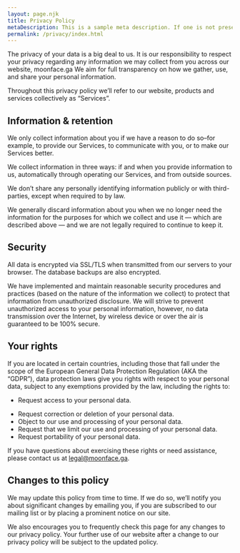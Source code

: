 ```yaml
---
layout: page.njk
title: Privacy Policy
metaDescription: This is a sample meta description. If one is not present in your page/post's front matter, the default metadata.desciption will be used instead.
permalink: /privacy/index.html
---
```

The privacy of your data is a big deal to us. It is our responsibility to respect your privacy regarding any information we may collect from you across our website, moonface.ga
We aim for full transparency on how we gather, use, and share your personal information.

Throughout this privacy policy we’ll refer to our website, products and services collectively as “Services”.

## Information & retention

We only collect information about you if we have a reason to do so–for example, to provide our Services, to communicate with you, or to make our Services better.

We collect information in three ways: if and when you provide information to us, automatically through operating our Services, and from outside sources.

We don’t share any personally identifying information publicly or with third-parties, except when required to by law.

We generally discard information about you when we no longer need the information for the purposes for which we collect and use it — which are described above — and we are not legally required to continue to keep it.

## Security

All data is encrypted via SSL/TLS when transmitted from our servers to your browser. The database backups are also encrypted.

We have implemented and maintain reasonable security procedures and practices (based on the nature of the information we collect) to protect that information from unauthorized disclosure. We will strive to prevent unauthorized access to your personal information, however, no data transmission over the Internet, by wireless device or over the air is guaranteed to be 100% secure.

## Your rights

If you are located in certain countries, including those that fall under the scope of the European General Data Protection Regulation (AKA the “GDPR”), data protection laws give you rights with respect to your personal data, subject to any exemptions provided by the law, including the rights to:

 * Request access to your personal data.
 - Request correction or deletion of your personal data.
 - Object to our use and processing of your personal data.
 - Request that we limit our use and processing of your personal data.
 - Request portability of your personal data.

If you have questions about exercising these rights or need assistance, please contact us at legal@moonface.ga.

## Changes to this policy

We may update this policy from time to time. If we do so, we’ll notify you about significant changes by emailing you, if you are subscribed to our mailing list or by placing a prominent notice on our site.

We also encourages you to frequently check this page for any changes to our privacy policy. Your further use of our website after a change to our privacy policy will be subject to the updated policy.